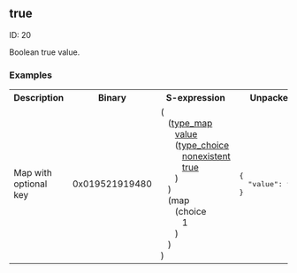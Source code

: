 ## true

ID: 20

Boolean true value.

### Examples

<table><tr><th>Description</th><th>Binary</th><th>S-expression</th><th>Unpacked</th></tr><tr><td>Map with optional key</td><td>0x019521919480</td><td>(<br>&nbsp;&nbsp;&nbsp;(<a href="./type_map.md">type_map</a> <br>&nbsp;&nbsp;&nbsp;&nbsp;&nbsp;&nbsp;<a href="./value.md">value</a> <br>&nbsp;&nbsp;&nbsp;&nbsp;&nbsp;&nbsp;(<a href="./type_choice.md">type_choice</a> <br>&nbsp;&nbsp;&nbsp;&nbsp;&nbsp;&nbsp;&nbsp;&nbsp;&nbsp;<a href="./nonexistent.md">nonexistent</a> <br>&nbsp;&nbsp;&nbsp;&nbsp;&nbsp;&nbsp;&nbsp;&nbsp;&nbsp;<a href="./true.md">true</a><br>&nbsp;&nbsp;&nbsp;&nbsp;&nbsp;&nbsp;)<br>&nbsp;&nbsp;&nbsp;) <br>&nbsp;&nbsp;&nbsp;(map <br>&nbsp;&nbsp;&nbsp;&nbsp;&nbsp;&nbsp;(choice <br>&nbsp;&nbsp;&nbsp;&nbsp;&nbsp;&nbsp;&nbsp;&nbsp;&nbsp;1<br>&nbsp;&nbsp;&nbsp;&nbsp;&nbsp;&nbsp;)<br>&nbsp;&nbsp;&nbsp;)<br>)</td><td><pre>{
  "value": true
}</pre></td></table>